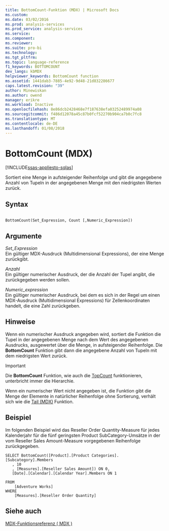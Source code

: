 ```yaml
---
title: BottomCount-Funktion (MDX) | Microsoft Docs
ms.custom: 
ms.date: 03/02/2016
ms.prod: analysis-services
ms.prod_service: analysis-services
ms.service: 
ms.component: 
ms.reviewer: 
ms.suite: pro-bi
ms.technology: 
ms.tgt_pltfrm: 
ms.topic: language-reference
f1_keywords: BOTTOMCOUNT
dev_langs: kbMDX
helpviewer_keywords: BottomCount function
ms.assetid: 1441dab3-7885-4e92-9d48-21d832286677
caps.latest.revision: "39"
author: Minewiskan
ms.author: owend
manager: erikre
ms.workload: Inactive
ms.openlocfilehash: 8e86dcb2428468e7f187638efa03252489974a08
ms.sourcegitcommit: f486d12078a45c87b0fcf52270b904ca7b0c7fc8
ms.translationtype: MT
ms.contentlocale: de-DE
ms.lasthandoff: 01/08/2018
---
```

# <a name="bottomcount-mdx"></a>BottomCount (MDX)
[!INCLUDE[ssas-appliesto-sqlas](../includes/ssas-appliesto-sqlas.md)]

  Sortiert eine Menge in aufsteigender Reihenfolge und gibt die angegebene Anzahl von Tupeln in der angegebenen Menge mit den niedrigsten Werten zurück.  
  
## <a name="syntax"></a>Syntax  
  
```  
  
BottomCount(Set_Expression, Count [,Numeric_Expression])  
```  
  
## <a name="arguments"></a>Argumente  
 *Set_Expression*  
 Ein gültiger MDX-Ausdruck (Multidimensional Expressions), der eine Menge zurückgibt.  
  
 *Anzahl*  
 Ein gültiger numerischer Ausdruck, der die Anzahl der Tupel angibt, die zurückgegeben werden sollen.  
  
 *Numeric_expression*  
 Ein gültiger numerischer Ausdruck, bei dem es sich in der Regel um einen MDX-Ausdruck (Multidimensional Expressions) für Zellenkoordinaten handelt, die eine Zahl zurückgeben.  
  
## <a name="remarks"></a>Hinweise  
 Wenn ein numerischer Ausdruck angegeben wird, sortiert die Funktion die Tupel in der angegebenen Menge nach dem Wert des angegebenen Ausdrucks, ausgewertet über die Menge, in aufsteigender Reihenfolge. Die **BottomCount** Funktion gibt dann die angegebene Anzahl von Tupeln mit dem niedrigsten Wert zurück.  
  
> [!IMPORTANT]  
>  Die **BottomCount** Funktion, wie auch die [TopCount](../mdx/topcount-mdx.md) funktionieren, unterbricht immer die Hierarchie.  
  
 Wenn ein numerischer Wert nicht angegeben ist, die Funktion gibt die Menge der Elemente in natürlicher Reihenfolge ohne Sortierung, verhält sich wie die [Tail (MDX)](../mdx/tail-mdx.md) Funktion.  
  
## <a name="example"></a>Beispiel  
 Im folgenden Beispiel wird das Reseller Order Quantity-Measure für jedes Kalenderjahr für die fünf geringsten Product SubCategory-Umsätze in der vom Reseller Sales Amount-Measure vorgegebenen Reihenfolge zurückgegeben.  
  
```  
SELECT BottomCount([Product].[Product Categories].[Subcategory].Members  
   , 10  
   , [Measures].[Reseller Sales Amount]) ON 0,  
   [Date].[Calendar].[Calendar Year].Members ON 1  
  
FROM  
    [Adventure Works]  
WHERE  
    [Measures].[Reseller Order Quantity]  
```  
  
## <a name="see-also"></a>Siehe auch  
 [MDX-Funktionsreferenz &#40; MDX &#41;](../mdx/mdx-function-reference-mdx.md)  
  
  
